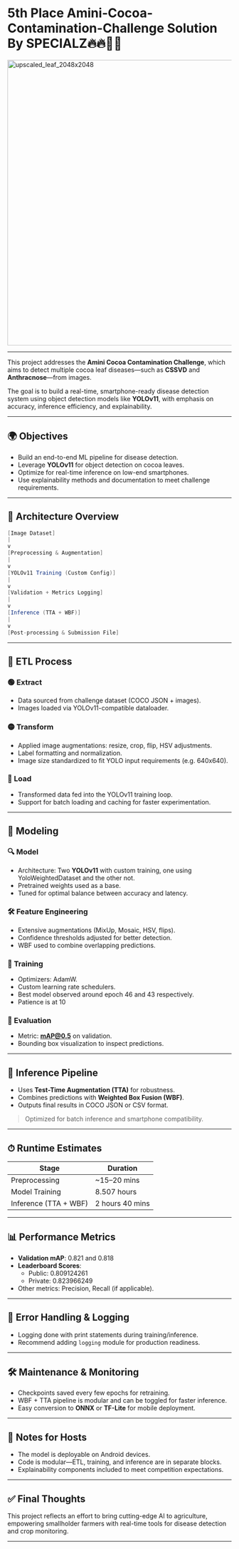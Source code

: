 # 5th Place Amini-Cocoa-Contamination-Challenge Solution By SPECIALZ🔥🔥🙌🏽

<img width="2048" height="640" alt="upscaled_leaf_2048x2048" src="https://github.com/user-attachments/assets/d53c3a78-b86e-4c0f-b30c-4704257e4b82" />

---

This project addresses the **Amini Cocoa Contamination Challenge**, which aims to detect multiple cocoa leaf diseases—such as **CSSVD** and **Anthracnose**—from images.

The goal is to build a real-time, smartphone-ready disease detection system using object detection models like **YOLOv11**, with emphasis on accuracy, inference efficiency, and explainability.

---

## 🌍 Objectives

- Build an end-to-end ML pipeline for disease detection.
- Leverage **YOLOv11** for object detection on cocoa leaves.
- Optimize for real-time inference on low-end smartphones.
- Use explainability methods and documentation to meet challenge requirements.

---

## 🧱 Architecture Overview
```csharp
[Image Dataset]
|
v
[Preprocessing & Augmentation]
|
v
[YOLOv11 Training (Custom Config)]
|
v
[Validation + Metrics Logging]
|
v
[Inference (TTA + WBF)]
|
v
[Post-processing & Submission File]
```

---

## 🔄 ETL Process

### 🟢 Extract
- Data sourced from challenge dataset (COCO JSON + images).
- Images loaded via YOLOv11-compatible dataloader.

### 🟡 Transform
- Applied image augmentations: resize, crop, flip, HSV adjustments.
- Label formatting and normalization.
- Image size standardized to fit YOLO input requirements (e.g. 640x640).

### 🔵 Load
- Transformed data fed into the YOLOv11 training loop.
- Support for batch loading and caching for faster experimentation.

---

## 🧠 Modeling

### 🔍 Model
- Architecture: Two **YOLOv11** with custom training, one using YoloWeightedDataset and the other not.
- Pretrained weights used as a base.
- Tuned for optimal balance between accuracy and latency.

### 🛠 Feature Engineering
- Extensive augmentations (MixUp, Mosaic, HSV, flips).
- Confidence thresholds adjusted for better detection.
- WBF used to combine overlapping predictions.

### 🧪 Training
- Optimizers: AdamW.
- Custom learning rate schedulers.
- Best model observed around epoch 46 and 43 respectively.
- Patience is at 10

### 📏 Evaluation
- Metric: **mAP@0.5** on validation.
- Bounding box visualization to inspect predictions.

---

## 🤖 Inference Pipeline

- Uses **Test-Time Augmentation (TTA)** for robustness.
- Combines predictions with **Weighted Box Fusion (WBF)**.
- Outputs final results in COCO JSON or CSV format.

> Optimized for batch inference and smartphone compatibility.

---

## ⏱ Runtime Estimates

| Stage                   | Duration        |
|------------------------|-----------------|
| Preprocessing           | ~15–20 mins     |
| Model Training          | 8.507 hours     |
| Inference (TTA + WBF)   | 2 hours 40 mins |

---

## 📊 Performance Metrics

- **Validation mAP**: 0.821 and 0.818
- **Leaderboard Scores**:
  - Public: 0.809124261
  - Private: 0.823966249
- Other metrics: Precision, Recall (if applicable).

---

## 🧯 Error Handling & Logging

- Logging done with print statements during training/inference.
- Recommend adding `logging` module for production readiness.

---

## 🛠 Maintenance & Monitoring

- Checkpoints saved every few epochs for retraining.
- WBF + TTA pipeline is modular and can be toggled for faster inference.
- Easy conversion to **ONNX** or **TF-Lite** for mobile deployment.

---

## 📝 Notes for Hosts

- The model is deployable on Android devices.
- Code is modular—ETL, training, and inference are in separate blocks.
- Explainability components included to meet competition expectations.

---

## ✅ Final Thoughts

This project reflects an effort to bring cutting-edge AI to agriculture, empowering smallholder farmers with real-time tools for disease detection and crop monitoring.

---

